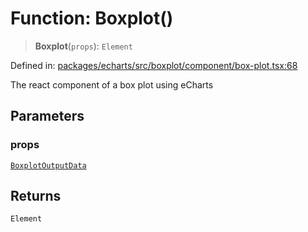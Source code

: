 # Function: Boxplot()

> **Boxplot**(`props`): `Element`

Defined in: [packages/echarts/src/boxplot/component/box-plot.tsx:68](https://github.com/GeoDaCenter/openassistant/blob/0c688d870b87d67f5ae44bc9413af48292a3320a/packages/echarts/src/boxplot/component/box-plot.tsx#L68)

The react component of a box plot using eCharts

## Parameters

### props

[`BoxplotOutputData`](../type-aliases/BoxplotOutputData.md)

## Returns

`Element`
